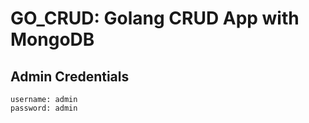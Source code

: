 # GO_CRUD: Golang CRUD App with MongoDB

## Admin Credentials
```
username: admin
password: admin
```
